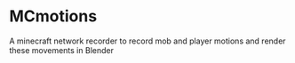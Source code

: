 # MCmotions
A minecraft network recorder to record mob and player motions and render these movements in Blender
